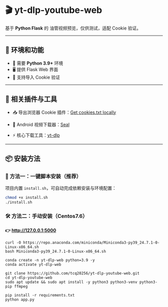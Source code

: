 # 🎬 yt-dlp-youtube-web

基于 **Python Flask** 的 油管视频预览，仅供测试，适配 Cookie 验证。  

---

## 🔑 环境和功能
- 🐍 需要 **Python 3.9+** 环境
- 🖥️ 提供 Flask Web 界面
- 🍪 支持导入 Cookie 验证


---

## 🔗 相关插件与工具

- 📥 导出浏览器 Cookie 插件：[Get cookies.txt locally](https://chromewebstore.google.com/detail/get-cookiestxt-locally/cclelndahbckbenkjhflpdbgdldlbecc)

- 📱 Android 视频下载器：[Seal](https://github.com/JunkFood02/Seal)

- ⚡ 核心下载工具：[yt-dlp](https://github.com/yt-dlp/yt-dlp)

---

## 📦 安装方法

### 🚀 方法一：一键脚本安装（推荐）

项目内置 `install.sh`，可自动完成依赖安装与环境配置：

```bash
chmod +x install.sh
./install.sh
```

### 🛠️ 方法二：手动安装（Centos7.6）
#### 👉 http://127.0.0.1:5000

```
curl -O https://repo.anaconda.com/miniconda/Miniconda3-py39_24.7.1-0-Linux-x86_64.sh
bash Miniconda3-py39_24.7.1-0-Linux-x86_64.sh

conda create -n yt-dlp-web python=3.9 -y
conda activate yt-dlp-web

git clone https://github.com/tcq20256/yt-dlp-youtube-web.git
cd yt-dlp-youtube-web
sudo apt update && sudo apt install -y python3 python3-venv python3-pip ffmpeg

pip install -r requirements.txt
python app.py
```
